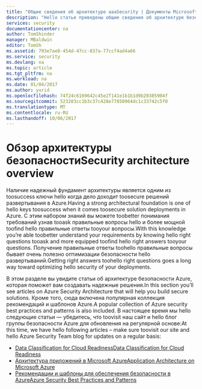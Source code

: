 ```yaml
---
title: "Общие сведения об архитектуре aaaSecurity | Документы Microsoft"
description: "Hello статье приведены общие сведения об архитектуре безопасности платформы Azure и проверенный список статей."
services: security
documentationcenter: na
author: TomShinder
manager: MBaldwin
editor: TomSh
ms.assetid: 793e7ae8-454d-47cc-837a-77ccf4ad4a66
ms.service: security
ms.devlang: na
ms.topic: article
ms.tgt_pltfrm: na
ms.workload: na
ms.date: 01/04/2017
ms.author: yurid
ms.openlocfilehash: 74f24c6169642c45e2f141e1b1b1d9b20385904f
ms.sourcegitcommit: 523283cc1b3c37c428e77850964dc1c33742c5f0
ms.translationtype: MT
ms.contentlocale: ru-RU
ms.lasthandoff: 10/06/2017
---
```

# <a name="security-architecture-overview"></a><span data-ttu-id="96343-103">Обзор архитектуры безопасности</span><span class="sxs-lookup"><span data-stu-id="96343-103">Security architecture overview</span></span>
<span data-ttu-id="96343-104">Наличие надежный фундамент архитектуры является одним из toosuccess ключи hello когда дело доходит toosecure решений развертывания в Azure.</span><span class="sxs-lookup"><span data-stu-id="96343-104">Having a strong architectural foundation is one of hello keys toosuccess when it comes toosecure solution deployments in Azure.</span></span> <span data-ttu-id="96343-105">С этим набором знаний вы можете toobetter понимания требований узнав tooask правильные вопросы hello и более мощной toofind hello правильные ответы tooyour вопросы.</span><span class="sxs-lookup"><span data-stu-id="96343-105">With this knowledge you’re able toobetter understand your requirements by knowing hello right questions tooask and more equipped toofind hello right answers tooyour questions.</span></span> <span data-ttu-id="96343-106">Получение правильные ответы toohello правильные вопросы бывает очень полезно оптимизации безопасности hello развертываний.</span><span class="sxs-lookup"><span data-stu-id="96343-106">Getting right answers toohello right questions goes a long way toward optimizing hello security of your deployments.</span></span>

<span data-ttu-id="96343-107">В этом разделе вы увидите статьи об архитектуре безопасности Azure, которая поможет вам создавать надежные решения.</span><span class="sxs-lookup"><span data-stu-id="96343-107">In this section you’ll see articles on Azure Security Architecture that will help you build secure solutions.</span></span> <span data-ttu-id="96343-108">Кроме того, сюда включена популярная коллекция рекомендаций и шаблонов Azure.</span><span class="sxs-lookup"><span data-stu-id="96343-108">A popular collection of Azure security best practices and patterns is also included.</span></span> <span data-ttu-id="96343-109">В настоящее время мы hello следующие статьи — убедитесь, что toovisit наш сайт и hello блог группы безопасности Azure для обновления на регулярной основе:</span><span class="sxs-lookup"><span data-stu-id="96343-109">At this time, we have hello following articles – make sure toovisit our site and hello Azure Security Team blog for updates on a regular basis:</span></span>

* [<span data-ttu-id="96343-110">Data Classification for Cloud Readiness</span><span class="sxs-lookup"><span data-stu-id="96343-110">Data Classification for Cloud Readiness</span></span>](azure-security-data-classification.md)
* [<span data-ttu-id="96343-111">Архитектура приложений в Microsoft Azure</span><span class="sxs-lookup"><span data-stu-id="96343-111">Application Architecture on Microsoft Azure</span></span>](security-application-architecture-on-azure.md)
* [<span data-ttu-id="96343-112">Рекомендации и шаблоны для обеспечения безопасности в Azure</span><span class="sxs-lookup"><span data-stu-id="96343-112">Azure Security Best Practices and Patterns</span></span>](security-best-practices-and-patterns.md)

